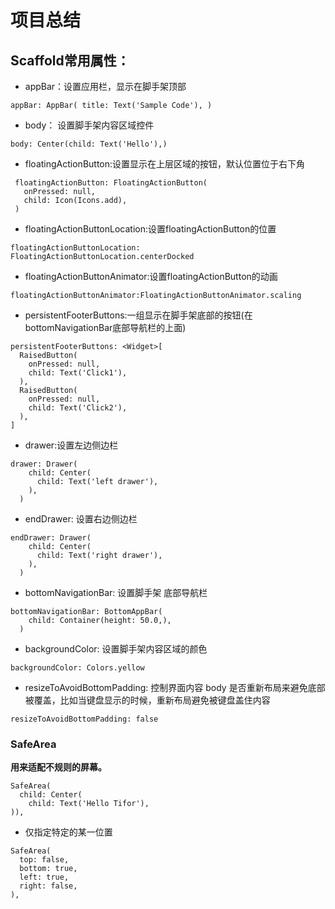 # 项目总结  
## Scaffold常用属性：
* appBar：设置应用栏，显示在脚手架顶部
```
appBar: AppBar( title: Text('Sample Code'), )
```
* body： 设置脚手架内容区域控件
```
body: Center(child: Text('Hello'),)
```
* floatingActionButton:设置显示在上层区域的按钮，默认位置位于右下角       
```
 floatingActionButton: FloatingActionButton(
   onPressed: null,
   child: Icon(Icons.add),
 )
```
* floatingActionButtonLocation:设置floatingActionButton的位置
```
floatingActionButtonLocation: FloatingActionButtonLocation.centerDocked 
```
* floatingActionButtonAnimator:设置floatingActionButton的动画
```
floatingActionButtonAnimator:FloatingActionButtonAnimator.scaling
```
* persistentFooterButtons:一组显示在脚手架底部的按钮(在bottomNavigationBar底部导航栏的上面)
```
persistentFooterButtons: <Widget>[
  RaisedButton(
    onPressed: null,
    child: Text('Click1'),
  ),
  RaisedButton(
    onPressed: null,
    child: Text('Click2'),
  ),
]
```
* drawer:设置左边侧边栏
```
drawer: Drawer(
    child: Center(
      child: Text('left drawer'),
    ),
  )
```
* endDrawer: 设置右边侧边栏
```
endDrawer: Drawer(
    child: Center(
      child: Text('right drawer'),
    ),
  )
```
* bottomNavigationBar: 设置脚手架 底部导航栏
```
bottomNavigationBar: BottomAppBar(
    child: Container(height: 50.0,),
  )
```
* backgroundColor: 设置脚手架内容区域的颜色
```
backgroundColor: Colors.yellow
```
* resizeToAvoidBottomPadding: 控制界面内容 body 是否重新布局来避免底部被覆盖，比如当键盘显示的时候，重新布局避免被键盘盖住内容
```
resizeToAvoidBottomPadding: false
```
### SafeArea
**用来适配不规则的屏幕。**
```
SafeArea(
  child: Center(
    child: Text('Hello Tifor'),
)),
```
* 仅指定特定的某一位置
```
SafeArea(
  top: false,
  bottom: true,
  left: true,
  right: false,
),
```



